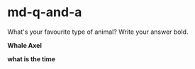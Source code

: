 # md-q-and-a


What's your favourite type of animal?
Write your answer bold.

__Whale Axel__

__what is the time__
